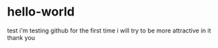 # hello-world
test
i'm testing github for the first time 
i will try to be more attractive in it
thank you
